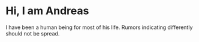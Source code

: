 # Hi, I am Andreas

I have been a human being for most of his life. Rumors indicating differently should not be spread.
